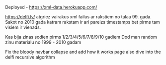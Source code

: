 Deployed - https://xml-data.herokuapp.com/

https://delfi.lv/ atgriez vairakus xml failus ar rakstiem no talaa 99. gada. Sakot no 2010 gada katram rakstam ir ari pareizs timestamps bet pirms tam visiem ir vienads.

Kas bija zinas sodien pirms 1/2/3/4/5/6/7/8/9/10 gadiem
Dod man random zinu materialu no 1999 - 2010 gadam

Fix the bloody navbar collapse and add how it works page also dive into the delfi recursive algorithm
